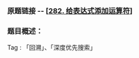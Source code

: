 ### 原题链接 -- [[282. 给表达式添加运算符](https://leetcode.cn/problems/expression-add-operators/)]

### 题目概述：
Tag : 「回溯」、「深度优先搜索」
